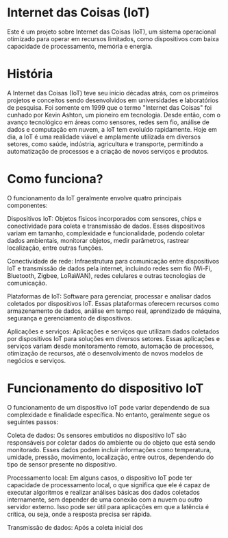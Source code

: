 
# Internet das Coisas (IoT)
Este é um projeto sobre Internet das Coisas (IoT), um sistema operacional otimizado para operar em recursos limitados, como dispositivos com baixa capacidade de processamento, memória e energia.

# História
A Internet das Coisas (IoT) teve seu início décadas atrás, com os primeiros projetos e conceitos sendo desenvolvidos em universidades e laboratórios de pesquisa. Foi somente em 1999 que o termo "Internet das Coisas" foi cunhado por Kevin Ashton, um pioneiro em tecnologia. Desde então, com o avanço tecnológico em áreas como sensores, redes sem fio, análise de dados e computação em nuvem, a IoT tem evoluído rapidamente. Hoje em dia, a IoT é uma realidade viável e amplamente utilizada em diversos setores, como saúde, indústria, agricultura e transporte, permitindo a automatização de processos e a criação de novos serviços e produtos.

# Como funciona?
O funcionamento da IoT geralmente envolve quatro principais componentes:

Dispositivos IoT: Objetos físicos incorporados com sensores, chips e conectividade para coleta e transmissão de dados. Esses dispositivos variam em tamanho, complexidade e funcionalidade, podendo coletar dados ambientais, monitorar objetos, medir parâmetros, rastrear localização, entre outras funções.

Conectividade de rede: Infraestrutura para comunicação entre dispositivos IoT e transmissão de dados pela internet, incluindo redes sem fio (Wi-Fi, Bluetooth, Zigbee, LoRaWAN), redes celulares e outras tecnologias de comunicação.

Plataformas de IoT: Software para gerenciar, processar e analisar dados coletados por dispositivos IoT. Essas plataformas oferecem recursos como armazenamento de dados, análise em tempo real, aprendizado de máquina, segurança e gerenciamento de dispositivos.

Aplicações e serviços: Aplicações e serviços que utilizam dados coletados por dispositivos IoT para soluções em diversos setores. Essas aplicações e serviços variam desde monitoramento remoto, automação de processos, otimização de recursos, até o desenvolvimento de novos modelos de negócios e serviços.

# Funcionamento do dispositivo IoT
O funcionamento de um dispositivo IoT pode variar dependendo de sua complexidade e finalidade específica. No entanto, geralmente segue os seguintes passos:

Coleta de dados: Os sensores embutidos no dispositivo IoT são responsáveis por coletar dados do ambiente ou do objeto que está sendo monitorado. Esses dados podem incluir informações como temperatura, umidade, pressão, movimento, localização, entre outros, dependendo do tipo de sensor presente no dispositivo.

Processamento local: Em alguns casos, o dispositivo IoT pode ter capacidade de processamento local, o que significa que ele é capaz de executar algoritmos e realizar análises básicas dos dados coletados internamente, sem depender de uma conexão com a nuvem ou outro servidor externo. Isso pode ser útil para aplicações em que a latência é crítica, ou seja, onde a resposta precisa ser rápida.

Transmissão de dados: Após a coleta inicial dos

